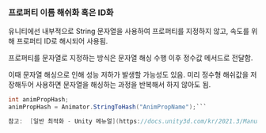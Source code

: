 ### 프로퍼티 이름 해쉬화 혹은 ID화

유니티에선 내부적으로 String 문자열을 사용하여 프로퍼티를 지정하지 않고,
속도를 위해 프로퍼티 ID로 해시되어 사용됨.

프로퍼티를 문자열로 지정하는 방식은 문자열 해싱 수행 이후 정수값 메서드로 전달함.

이때 문자열 해싱으로 인해 성능 저하가 발생할 가능성도 있음.
미리 정수형 해쉬값을 저장해두어 사용하면 문자열을 해싱하는 과정을 반복해서 하지 않아도 됨. 
``` cs
int animPropHash;
animPropHash = Animator.StringToHash("AnimPropName");```

참고:  [일반 최적화 - Unity 메뉴얼](https://docs.unity3d.com/kr/2021.3/Manual/BestPracticeUnderstandingPerformanceInUnity7.html)